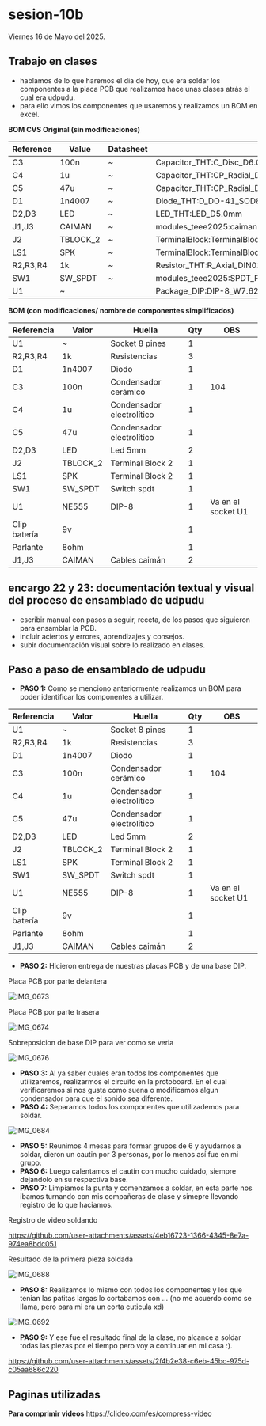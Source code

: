 # sesion-10b

Viernes 16 de Mayo del 2025.

## Trabajo en clases

- hablamos de lo que haremos el dia de hoy, que era soldar los componentes a la placa PCB que realizamos hace unas clases atrás el cual era udpudu.
- para ello vimos los componentes que usaremos y realizamos un BOM en excel.

**BOM CVS Original (sin modificaciones)**

|Reference|Value                        |Datasheet|Footprint                                    |Qty|DNP|
|---------|-----------------------------|---------|---------------------------------------------|---|---|
|C3       |100n                         |~        |Capacitor_THT:C_Disc_D6.0mm_W2.5mm_P5.00mm   |1  |   |
|C4       |1u                           |~        |Capacitor_THT:CP_Radial_D6.3mm_P2.50mm       |1  |   |
|C5       |47u                          |~        |Capacitor_THT:CP_Radial_D6.3mm_P2.50mm       |1  |   |
|D1       |1n4007                       |~        |Diode_THT:D_DO-41_SOD81_P10.16mm_Horizontal  |1  |   |
|D2,D3    |LED                          |~        |LED_THT:LED_D5.0mm                           |2  |   |
|J1,J3    |CAIMAN                       |~        |modules_teee2025:caiman                      |2  |   |
|J2       |TBLOCK_2                     |~        |TerminalBlock:TerminalBlock_MaiXu_MX126-5.0-02P_1x02_P5.00mm|1  |   |
|LS1      |SPK                          |~        |TerminalBlock:TerminalBlock_MaiXu_MX126-5.0-02P_1x02_P5.00mm|1  |   |
|R2,R3,R4 |1k                           |~        |Resistor_THT:R_Axial_DIN0207_L6.3mm_D2.5mm_P10.16mm_Horizontal|3  |   |
|SW1      |SW_SPDT                      |~        |modules_teee2025:SPDT_PCB_small_P2.5mm       |1  |   |
|U1       |~                            |         |Package_DIP:DIP-8_W7.62mm_Socket_LongPads    |1  |   |

**BOM (con modificaciones/ nombre de componentes simplificados)**

|Referencia  |Valor   |Huella                   |Qty|OBS               |
|------------|--------|-------------------------|---|------------------|
|U1          |~       |Socket 8 pines           |1  |                  |
|R2,R3,R4    |1k      |Resistencias             |3  |                  |
|D1          |1n4007  |Diodo                    |1  |                  |
|C3          |100n    |Condensador cerámico     |1  |104               |
|C4          |1u      |Condensador electrolítico|1  |                  |
|C5          |47u     |Condensador electrolítico|1  |                  |
|D2,D3       |LED     |Led 5mm                  |2  |                  |
|J2          |TBLOCK_2|Terminal Block 2         |1  |                  |
|LS1         |SPK     |Terminal Block 2         |1  |                  |
|SW1         |SW_SPDT |Switch spdt              |1  |                  |
|U1          |NE555   |DIP-8                    |1  |Va en el socket U1|
|Clip batería|9v      |                         |1  |                  |
|Parlante    |8ohm    |                         |1  |                  |
|J1,J3       |CAIMAN  |Cables caimán            |2  |                  |

## encargo 22 y 23: documentación textual y visual del proceso de ensamblado de udpudu

- escribir manual con pasos a seguir, receta, de los pasos que siguieron para ensamblar la PCB.
- incluir aciertos y errores, aprendizajes y consejos.
- subir documentación visual sobre lo realizado en clases.

## Paso a paso de ensamblado de udpudu

- **PASO 1:** Como se menciono anteriormente realizamos un BOM para poder identificar los componentes a utilizar.

|Referencia  |Valor   |Huella                   |Qty|OBS               |
|------------|--------|-------------------------|---|------------------|
|U1          |~       |Socket 8 pines           |1  |                  |
|R2,R3,R4    |1k      |Resistencias             |3  |                  |
|D1          |1n4007  |Diodo                    |1  |                  |
|C3          |100n    |Condensador cerámico     |1  |104               |
|C4          |1u      |Condensador electrolítico|1  |                  |
|C5          |47u     |Condensador electrolítico|1  |                  |
|D2,D3       |LED     |Led 5mm                  |2  |                  |
|J2          |TBLOCK_2|Terminal Block 2         |1  |                  |
|LS1         |SPK     |Terminal Block 2         |1  |                  |
|SW1         |SW_SPDT |Switch spdt              |1  |                  |
|U1          |NE555   |DIP-8                    |1  |Va en el socket U1|
|Clip batería|9v      |                         |1  |                  |
|Parlante    |8ohm    |                         |1  |                  |
|J1,J3       |CAIMAN  |Cables caimán            |2  |                  |

- **PASO 2:** Hicieron entrega de nuestras placas PCB y de una base DIP.

Placa PCB por parte delantera

![IMG_0673](https://github.com/user-attachments/assets/e6cdaadf-e8d6-41fc-ad58-3be27bef1698)

Placa PCB por parte trasera

![IMG_0674](https://github.com/user-attachments/assets/3461efb5-36a6-486c-b73a-44d0007f3209)

Sobreposicion de base DIP para ver como se veria

![IMG_0676](https://github.com/user-attachments/assets/2202dcc7-ec4d-4a49-94d2-00dee0aac6d8)

- **PASO 3:** Al ya saber cuales eran todos los componentes que utilizaremos, realizarmos el circuito en la protoboard. En el cual verificaremos si nos gusta como suena o modificamos algun condensador para que el sonido sea diferente.
- **PASO 4:** Separamos todos los componentes que utilizademos para soldar.

![IMG_0684](https://github.com/user-attachments/assets/ce61f141-ebeb-4b97-b75d-2ee8ddd472cb)

- **PASO 5:** Reunimos 4 mesas para formar grupos de 6 y ayudarnos a soldar, dieron un cautin por 3 personas, por lo menos así fue en mi grupo. 
- **PASO 6:** Luego calentamos el cautín con mucho cuidado, siempre dejandolo en su respectiva base.
- **PASO 7:** Limpiamos la punta y comenzamos a soldar, en esta parte nos ibamos turnando con mis compañeras de clase y simepre llevando registro de lo que haciamos.

Registro de video soldando

https://github.com/user-attachments/assets/4eb16723-1366-4345-8e7a-974ea8bdc051

Resultado de la primera pieza soldada

![IMG_0688](https://github.com/user-attachments/assets/8a915493-6454-45f7-bd8f-f9d7dfde4c58)

- **PASO 8:** Realizamos lo mismo con todos los componentes y los que tenian las patitas largas lo cortabamos con ... (no me acuerdo como se llama, pero para mi era un corta cuticula xd)

![IMG_0692](https://github.com/user-attachments/assets/41884cbb-ae6d-49df-ae41-321398e0af8f)

- **PASO 9:** Y ese fue el resultado final de la clase, no alcance a soldar todas las piezas por el tiempo pero voy a continuar en mi casa :). 

https://github.com/user-attachments/assets/2f4b2e38-c6eb-45bc-975d-c05aa686c220

## Paginas utilizadas

**Para comprimir videos** https://clideo.com/es/compress-video
